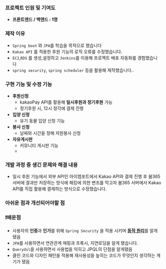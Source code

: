 ### 프로젝트 인원 및 기여도

- **프론트엔드 / 백엔드 : 1명**

### 제작 이유 

- `Spring boot` 와 `JPA`를 학습을 목적으로 했습니다
- `Kakao API` 를 적용한 후원 기능의 로직 오류를 수정했습니다.
- `EC2`,`RDS` 를 생성,설정하고 `Jenkins`를 이용해 프로젝트 배포 자동화를 경험했습니다
- `spring security`, `spring scheduler` 등을 활용해 제작했습니다..


### 구현 기능 및 수정 기능 

- **후원신청**
    - kakaoPay API를 활용해 **일시후원과 정기후원** 가능
    - 정기후원 시, 12시 정각에 결제 진행
- **입양 신청**
    - 유기 동물 입양 신청 기능
- **봉사 신청**
    - 날짜와 시간을 정해 자원봉사 신청
- **자유게시판**
    - 커뮤니티 게시판 기능
    - 
### 개발 과정 중 생긴 문제와 해결 내용
- 일시 후원 기능에서 외부 API인 아이엠포트에서 Kakao API와 결제 진행 후 봄365 서버에 결과만 저장하는 방식에 해킹에 의한 변조를 막고자 
봄365 서버에서 Kakao API를 직접 활용해 결제하는 방식으로 수정했습니다. 

### 아쉬운 점과 개선되어야할 점

### ❗배운점

- 사용자의 **인증**과 **인가**를 위해 `Spring Security` 을 적용 시키며 [**동작 원리**](https://www.notion.so/d144f76c53374c94a7a848ec78cc0788)를 알게 됐음
- `JPA`를 사용하면서 연관관계 매핑과 프록시, 지연로딩을 알게 됐습니다.
- `Querydsl`을 사용하면서 사용법을 익히고 JPQL의 단점을 알게됐음
- 클린 코드와 디자인 패턴을 적용해 재사용성을 높히는 코드가 무엇인지 생각하는 계기가  됐음
